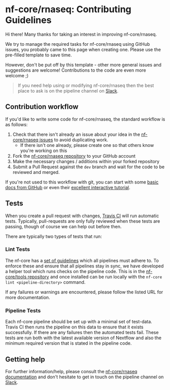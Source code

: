 # nf-core/rnaseq: Contributing Guidelines

Hi there! Many thanks for taking an interest in improving nf-core/rnaseq.

We try to manage the required tasks for nf-core/rnaseq using GitHub issues, you probably came to this page when creating one. Please use the pre-filled template to save time.

However, don't be put off by this template - other more general issues and suggestions are welcome! Contributions to the code are even more welcome ;)

> If you need help using or modifying nf-core/rnaseq then the best place to ask is on the pipeline channel on [Slack](https://nfcore.slack.com/channels/rnaseq).


## Contribution workflow
If you'd like to write some code for nf-core/rnaseq, the standard workflow
is as follows:

1. Check that there isn't already an issue about your idea in the
   [nf-core/rnaseq issues](https://github.com/nf-core/rnaseq/issues) to avoid
   duplicating work.
    * If there isn't one already, please create one so that others know you're working on this
2. Fork the [nf-core/rnaseq repository](https://github.com/nf-core/rnaseq) to your GitHub account
3. Make the necessary changes / additions within your forked repository
4. Submit a Pull Request against the `dev` branch and wait for the code to be reviewed and merged.

If you're not used to this workflow with git, you can start with some [basic docs from GitHub](https://help.github.com/articles/fork-a-repo/) or even their [excellent interactive tutorial](https://try.github.io/).


## Tests
When you create a pull request with changes, [Travis CI](https://travis-ci.org/) will run automatic tests.
Typically, pull-requests are only fully reviewed when these tests are passing, though of course we can help out before then.

There are typically two types of tests that run:

### Lint Tests
The nf-core has a [set of guidelines](https://nf-co.re/developers/guidelines) which all pipelines must adhere to.
To enforce these and ensure that all pipelines stay in sync, we have developed a helper tool which runs checks on the pipeline code. This is in the [nf-core/tools repository](https://github.com/nf-core/tools) and once installed can be run locally with the `nf-core lint <pipeline-directory>` command.

If any failures or warnings are encountered, please follow the listed URL for more documentation.

### Pipeline Tests
Each nf-core pipeline should be set up with a minimal set of test-data.
Travis CI then runs the pipeline on this data to ensure that it exists successfully.
If there are any failures then the automated tests fail.
These tests are run both with the latest available version of Nextflow and also the minimum required version that is stated in the pipeline code.

## Getting help
For further information/help, please consult the [nf-core/rnaseq documentation](https://github.com/nf-core/rnaseq#documentation) and don't hesitate to get in touch on the pipeline channel on [Slack](https://nfcore.slack.com/channels/rnaseq).
